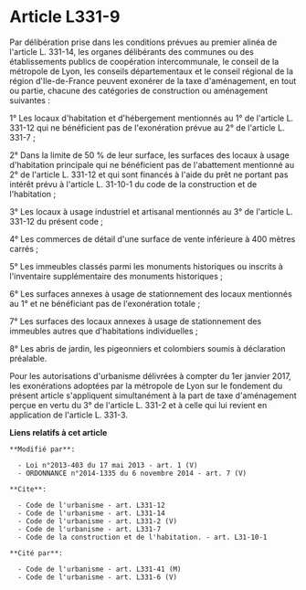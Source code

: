 # Article L331-9

Par délibération prise dans les conditions prévues au premier alinéa de l'article L. 331-14, les organes délibérants des
communes ou des établissements publics de coopération intercommunale, le conseil de la métropole de Lyon, les conseils
départementaux et le conseil régional de la région d'Ile-de-France peuvent exonérer de la taxe d'aménagement, en tout ou
partie, chacune des catégories de construction ou aménagement suivantes : 

1° Les locaux d'habitation et d'hébergement mentionnés au 1° de l'article L. 331-12 qui ne bénéficient pas de l'exonération
prévue au 2° de l'article L. 331-7 ; 

2° Dans la limite de 50 % de leur surface, les surfaces des locaux à usage d'habitation principale qui ne bénéficient pas de
l'abattement mentionné au 2° de l'article L. 331-12 et qui sont financés à l'aide du prêt ne portant pas intérêt prévu à
l'article L. 31-10-1 du code de la construction et de l'habitation ; 

3° Les locaux à usage industriel et artisanal mentionnés au 3° de l'article L. 331-12 du présent code ; 

4° Les commerces de détail d'une surface de vente inférieure à 400 mètres carrés ; 

5° Les immeubles classés parmi les monuments historiques ou inscrits à l'inventaire supplémentaire des monuments
historiques ; 

6° Les surfaces annexes à usage de stationnement des locaux mentionnés au 1° et ne bénéficiant pas de l'exonération totale ; 

7° Les surfaces des locaux annexes à usage de stationnement des immeubles autres que d'habitations individuelles ; 

8° Les abris de jardin, les pigeonniers et colombiers soumis à déclaration préalable. 

Pour les autorisations d'urbanisme délivrées à compter du 1er janvier 2017, les exonérations adoptées par la métropole de
Lyon sur le fondement du présent article s'appliquent simultanément à la part de taxe d'aménagement perçue en vertu du 3° de
l'article L. 331-2 et à celle qui lui revient en application de l'article L. 331-3.

**Liens relatifs à cet article**

	**Modifié par**:

	  - Loi n°2013-403 du 17 mai 2013 - art. 1 (V)
	  - ORDONNANCE n°2014-1335 du 6 novembre 2014 - art. 7 (V)

	**Cite**:

	  - Code de l'urbanisme - art. L331-12
	  - Code de l'urbanisme - art. L331-14
	  - Code de l'urbanisme - art. L331-2 (V)
	  - Code de l'urbanisme - art. L331-7
	  - Code de la construction et de l'habitation. - art. L31-10-1

	**Cité par**:

	  - Code de l'urbanisme - art. L331-41 (M)
	  - Code de l'urbanisme - art. L331-6 (V)
